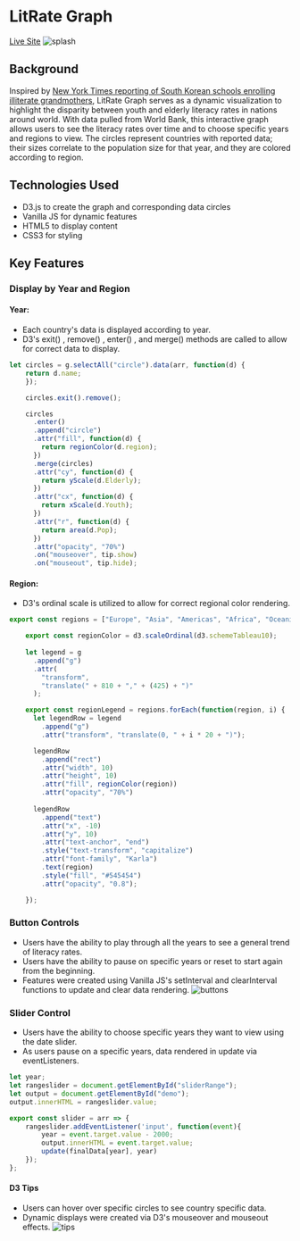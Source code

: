 # LitRate Graph
[Live Site](https://juliawang105.github.io/lit-rate-graph/)
![splash](https://i.pinimg.com/originals/0b/c8/9a/0bc89a6675872e3bda59f0ea43e9e451.gif)

## Background

Inspired by [New York Times reporting of South Korean schools enrolling illiterate grandmothers](https://www.nytimes.com/2019/04/27/world/asia/south-korea-school-grandmothers.html), LitRate Graph serves as a dynamic visualization to highlight the disparity between youth and elderly literacy rates in nations around world. With data pulled from World Bank, this interactive graph allows users to see the literacy rates over time and to choose specific years and regions to view. The circles represent countries with reported data; their sizes correlate to the population size for that year, and they are colored according to region. 

## Technologies Used

* D3.js to create the graph and corresponding data circles
* Vanilla JS for dynamic features 
* HTML5 to display content 
* CSS3 for styling 

## Key Features

### Display by Year and Region

#### Year:

* Each country's data is displayed according to year. 
* D3's exit() , remove() , enter() , and merge() methods are called to allow for correct data to display. 
```javascript
let circles = g.selectAll("circle").data(arr, function(d) {
    return d.name;
    });

    circles.exit().remove();

    circles
      .enter()
      .append("circle")
      .attr("fill", function(d) {
        return regionColor(d.region);
      })
      .merge(circles)
      .attr("cy", function(d) {
        return yScale(d.Elderly);
      })
      .attr("cx", function(d) {
        return xScale(d.Youth);
      })
      .attr("r", function(d) {
        return area(d.Pop);
      })
      .attr("opacity", "70%")
      .on("mouseover", tip.show)
      .on("mouseout", tip.hide);
   ```
   #### Region: 
   * D3's ordinal scale is utilized to allow for correct regional color rendering. 
``` javascript
export const regions = ["Europe", "Asia", "Americas", "Africa", "Oceania"];

    export const regionColor = d3.scaleOrdinal(d3.schemeTableau10);
    
    let legend = g
      .append("g")
      .attr(
        "transform",
        "translate(" + 810 + "," + (425) + ")"
      );

    export const regionLegend = regions.forEach(function(region, i) {
      let legendRow = legend
        .append("g")
        .attr("transform", "translate(0, " + i * 20 + ")");

      legendRow
        .append("rect")
        .attr("width", 10)
        .attr("height", 10)
        .attr("fill", regionColor(region))
        .attr("opacity", "70%")
        
      legendRow
        .append("text")
        .attr("x", -10)
        .attr("y", 10)
        .attr("text-anchor", "end")
        .style("text-transform", "capitalize")
        .attr("font-family", "Karla")
        .text(region)
        .style("fill", "#545454")
        .attr("opacity", "0.8");

    });
   ```
### Button Controls

* Users have the ability to play through all the years to see a general trend of literacy rates. 
* Users have the ability to pause on specific years or reset to start again from the beginning. 
* Features were created using Vanilla JS's setInterval and clearInterval functions to update and clear data rendering. 
![buttons](https://i.pinimg.com/originals/bf/d8/5d/bfd85d45435b44b25e7a93b56de6f44b.gif)

### Slider Control

* Users have the ability to choose specific years they want to view using the date slider. 
* As users pause on a specific years, data rendered in update via eventListeners. 
```  javascript let rangeslider = document.getElementById("sliderRange");
let year;
let rangeslider = document.getElementById("sliderRange");
let output = document.getElementById("demo");
output.innerHTML = rangeslider.value;

export const slider = arr => {
    rangeslider.addEventListener('input', function(event){
        year = event.target.value - 2000;
        output.innerHTML = event.target.value;
        update(finalData[year], year)
    });
};
   ```
#### D3 Tips 
* Users can hover over specific circles to see country specific data. 
* Dynamic displays were created via D3's mouseover and mouseout effects. 
![tips](https://i.pinimg.com/originals/20/9e/8d/209e8db91a1017b3be67f3e3e09edfee.gif)





